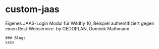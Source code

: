 # custom-jaas

Eigenes JAAS-Login Modul für Wildfly 10, Beispiel authentifiziert gegen einen Rest-Webservice.
by GEDOPLAN, Dominik Mathmann
```
### Blog:
xxxx
